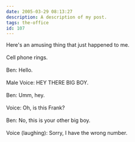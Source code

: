 ```yaml
---
date: 2005-03-29 08:13:27
description: A description of my post.
tags: the-office
id: 107
---
```

Here's an amusing thing that just happened to me.<br />
<br />
Cell phone rings.<br />
<br />
Ben: Hello.<br />
<br />
Male Voice:  HEY THERE BIG BOY.<br />
<br />
Ben:  Umm, hey.<br />
<br />
Voice:  Oh, is this Frank?<br />
<br />
Ben:  No, this is your other big boy.<br />
<br />
Voice (laughing):  Sorry, I have the wrong number.
